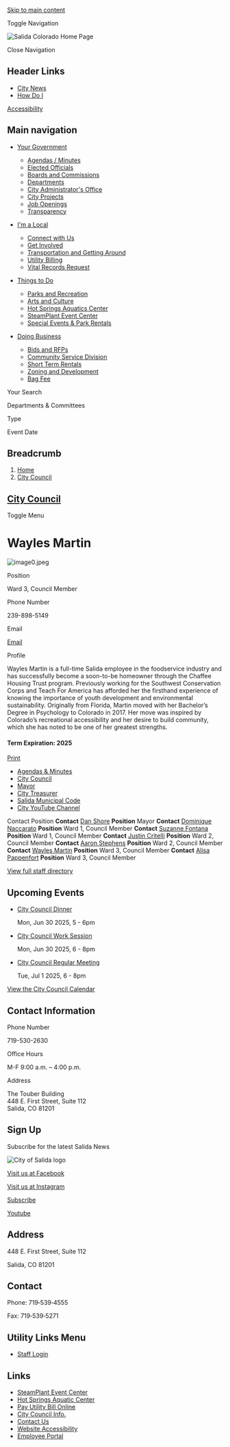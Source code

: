 [Skip to main content](https://www.cityofsalida.com/elected-citycouncil/directory-listing/wayles-martin/)

Toggle Navigation

![Salida Colorado Home Page](https://www.cityofsalida.com/themes/custom/salidaco/salidaco_theme/logo.png)

Close Navigation

## Header Links

- [City News](https://www.cityofsalida.com/administration/page/city-news "City News")
- [How Do I](https://www.cityofsalida.com/administration/page/how-do-i)

[Accessibility](https://www.cityofsalida.com/administration/page/accessibility-resources)

## Main navigation

- [Your Government](https://www.cityofsalida.com/your-government)
  
  - [Agendas / Minutes](https://www.cityofsalida.com/meetings)
  - [Elected Officials](https://www.cityofsalida.com/elected "Elected Officials")
  - [Boards and Commissions](https://www.cityofsalida.com/bc "Boards and Commissions")
  - [Departments](https://cityofsalida.com/administration/page/departments "City Departments")
  - [City Administrator's Office](https://www.cityofsalida.com/administration/page/city-administrators-office "City Administrator's Office")
  - [City Projects](https://www.cityofsalida.com/administration/page/city-projects "City Projects")
  - [Job Openings](https://www.cityofsalida.com/jobs)
  - [Transparency](https://www.cityofsalida.com/administration/page/transparency "Transparency")
- [I'm a Local](https://www.cityofsalida.com/community)
  
  - [Connect with Us](https://www.cityofsalida.com/community/page/connect-us)
  - [Get Involved](https://www.cityofsalida.com/community/page/get-involved "Get Involved")
  - [Transportation and Getting Around](https://www.cityofsalida.com/community/page/transportation-and-getting-around "Transportation and Getting Around")
  - [Utility Billing](https://www.cityofsalida.com/community/page/utility-billing "Utility Billing")
  - [Vital Records Request](https://www.cityofsalida.com/community/page/vital-records-request "Vital Records Request")
- [Things to Do](https://www.cityofsalida.com/things-to-do)
  
  - [Parks and Recreation](https://www.cityofsalida.com/parksrec "Parks and Recreation")
  - [Arts and Culture](https://www.cityofsalida.com/artsculture "Arts and Culture")
  - [Hot Springs Aquatics Center](https://www.cityofsalida.com/aquaticcenter)
  - [SteamPlant Event Center](https://www.cityofsalida.com/artsculture-steamplant "SteamPlant Event Center")
  - [Special Events &amp; Park Rentals](https://www.cityofsalida.com/parksrec/page/salida-special-events-and-park-or-facility-rentals "Events & Rentals")
- [Doing Business](https://www.cityofsalida.com/business)
  
  - [Bids and RFPs](https://www.cityofsalida.com/administration/page/bids-and-rfps "Bids and RFPs")
  - [Community Service Division](https://www.cityofsalida.com/police/page/community-service-division "Community Service Division")
  - [Short Term Rentals](https://www.cityofsalida.com/clerk/page/short-term-rentals "Short Term Rentals")
  - [Zoning and Development](https://www.cityofsalida.com/commdev/page/zoning-development "Zoning and Development")
  - [Bag Fee](https://www.cityofsalida.com/clerk/page/bag-fee)

Your Search

Departments &amp; Committees

Type

Event Date

## Breadcrumb

1. [Home](https://www.cityofsalida.com)
2. [City Council](https://www.cityofsalida.com/elected-citycouncil)

## [City Council](https://www.cityofsalida.com/elected-citycouncil)

Toggle Menu

# Wayles Martin

![](https://www.cityofsalida.com/sites/g/files/vyhlif12621/files/styles/directory_listings_body_with_photo/public/media/elected-citycouncil/image/56/image0.jpeg?itok=t--3ZXnM "image0.jpeg")

Position

Ward 3, Council Member

Phone Number

239-898-5149

Email

[Email](https://www.cityofsalida.com/email-contact/node/20564/field_email "(Email Wayles Martin, opens in a new window)")

Profile

Wayles Martin is a full-time Salida employee in the foodservice industry and has successfully become a soon-to-be homeowner through the Chaffee Housing Trust program. Previously working for the Southwest Conservation Corps and Teach For America has afforded her the firsthand experience of knowing the importance of youth development and environmental sustainability. Originally from Florida, Martin moved with her Bachelor’s Degree in Psychology to Colorado in 2017. Her move was inspired by Colorado’s recreational accessibility and her desire to build community, which she has noted to be one of her greatest strengths.

#### Term Expiration: 2025

[Print](https://www.cityofsalida.com/print/pdf/node/20564)

- [Agendas &amp; Minutes](https://www.cityofsalida.com/meetings?field_smart_date_value_1=&field_smart_date_end_value=&combine=&department=All&boards-commissions=41156)
- [City Council](https://www.cityofsalida.com/elected-citycouncil/page/city-council)
- [Mayor](https://www.cityofsalida.com/elected/page/mayor)
- [City Treasurer](https://www.cityofsalida.com/elected/page/city-treasurer)
- [Salida Municipal Code](https://library.municode.com/co/salida/codes/code_of_ordinances "(opens in a new window)")
- [City YouTube Channel](https://www.youtube.com/channel/UCmmG6TTREbWPiGhQK_Jy1Ig "(opens in a new window)")

Contact Position **Contact** [Dan Shore](https://www.cityofsalida.com/elected-citycouncil/directory-listing/dan-shore) **Position** Mayor **Contact** [Dominique Naccarato](https://www.cityofsalida.com/elected-citycouncil/directory-listing/dominique-naccarato) **Position** Ward 1, Council Member **Contact** [Suzanne Fontana](https://www.cityofsalida.com/elected-citycouncil/directory-listing/suzanne-fontana-0) **Position** Ward 1, Council Member **Contact** [Justin Critelli](https://www.cityofsalida.com/elected-citycouncil/directory-listing/justin-critelli) **Position** Ward 2, Council Member **Contact** [Aaron Stephens](https://www.cityofsalida.com/elected-citycouncil/directory-listing/aaron-stephens) **Position** Ward 2, Council Member **Contact** [Wayles Martin](https://www.cityofsalida.com/elected-citycouncil/directory-listing/wayles-martin) **Position** Ward 3, Council Member **Contact** [Alisa Pappenfort](https://www.cityofsalida.com/elected-citycouncil/directory-listing/alisa-pappenfort) **Position** Ward 3, Council Member

[View full staff directory](https://www.cityofsalida.com/directory)

## Upcoming Events

- [City Council Dinner](https://www.cityofsalida.com/elected-citycouncil/page/city-council-dinner-35)
  
  Mon, Jun 30 2025, 5 - 6pm
- [City Council Work Session](https://www.cityofsalida.com/elected-citycouncil/page/city-council-work-session-0)
  
  Mon, Jun 30 2025, 6 - 8pm
- [City Council Regular Meeting](https://www.cityofsalida.com/elected-citycouncil/page/city-council-regular-meeting-1)
  
  Tue, Jul 1 2025, 6 - 8pm

[View the City Council Calendar](https://www.cityofsalida.com/calendar?boards-commissions=41156)

## Contact Information

Phone Number

719-530-2630

Office Hours

M-F 9:00 a.m. – 4:00 p.m.

Address

The Touber Building  
448 E. First Street, Suite 112  
Salida, CO 81201

## Sign Up

Subscribe for the latest Salida News

![City of Salida logo](https://www.cityofsalida.com/themes/custom/salidaco/salidaco_theme/dist/images/footer/logo-white.png)

[Visit us at Facebook](https://www.facebook.com/CityofSalida "(opens in a new window)")

[Visit us at Instagram](https://www.instagram.com/salidaparksandrec "(opens in a new window)")

[Subscribe](https://www.cityofsalida.com/administration/page/salida-standard-newsletter)

[Youtube](https://www.youtube.com/channel/UCmmG6TTREbWPiGhQK_Jy1Ig/videos "(opens in a new window)")

## Address

448 E. First Street, Suite 112

Salida, CO 81201

## Contact

Phone: 719‑539‑4555

Fax: 719‑539‑5271

## Utility Links Menu

- [Staff Login](https://www.cityofsalida.com/login?current=)

## Links

- [SteamPlant Event Center](https://www.cityofsalida.com/artsculture-steamPlant)
- [Hot Springs Aquatic Center](https://www.cityofsalida.com/aquaticcenter)
- [Pay Utility Bill Online](https://salidaco.municipalonlinepayments.com/salidaco/utilities "(opens in a new window)")
- [City Council Info.](https://www.cityofsalida.com/elected-citycouncil/page/city-council)
- [Contact Us](https://www.cityofsalida.com/contact-us)
- [Website Accessibility](https://www.cityofsalida.com/administration/page/website-accessibility)
- [Employee Portal](https://workforcenow.adp.com/public/index.htm "(opens in a new window)")
